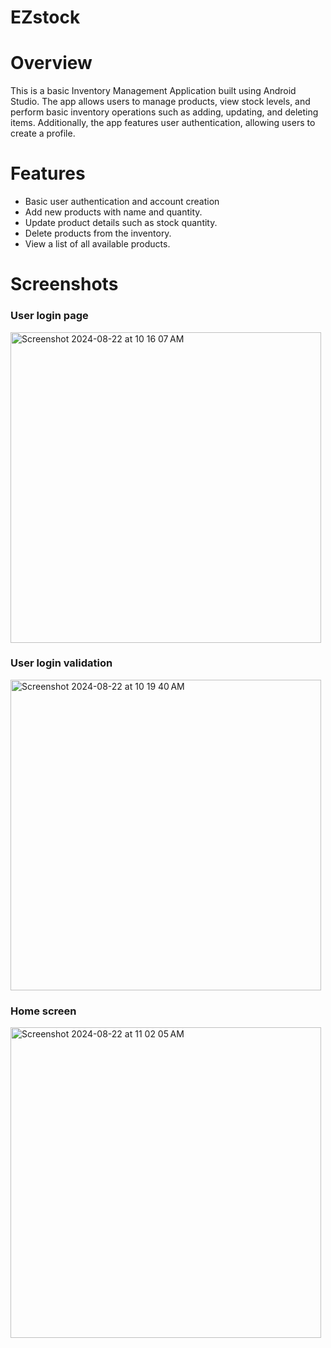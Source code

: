 # EZstock

# Overview
This is a basic Inventory Management Application built using Android Studio. The app allows users to manage products, view stock levels, and perform basic inventory operations such as adding, updating, and deleting items. Additionally, the app features user authentication, allowing users to create a profile.

# Features
- Basic user authentication and account creation
- Add new products with name and quantity.
- Update product details such as stock quantity.
- Delete products from the inventory.
- View a list of all available products.

# Screenshots
### User login page
<img width="497" alt="Screenshot 2024-08-22 at 10 16 07 AM" src="https://github.com/user-attachments/assets/8a3a42c2-0b50-422a-8480-ec5466d58ba7">

### User login validation
<img width="497" alt="Screenshot 2024-08-22 at 10 19 40 AM" src="https://github.com/user-attachments/assets/6521f231-2f7b-446e-82e9-505285ed40f7">

### Home screen
<img width="497" alt="Screenshot 2024-08-22 at 11 02 05 AM" src="https://github.com/user-attachments/assets/3494ee15-778d-449a-88ba-8fcab43d69d5">


